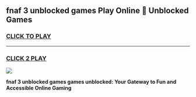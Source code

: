 
## fnaf 3 unblocked games Play Online 👋 Unblocked Games
<h3>
<a href="https://premium.freeplayer.one?title=fnaf_3_unblocked_games&ref=19F">CLICK TO PLAY</a></h3>
<hr>

<h3>
<a href="https://premium.freeplayer.one?title=fnaf_3_unblocked_games&ref=19F">CLICK 2 PLAY</a>
  
</h3>

<a href="https://premium.freeplayer.one?title=fnaf_3_unblocked_games&ref=19F"><img src="https://clearcache.store/games.png"></a>


**fnaf 3 unblocked games games unblocked: Your Gateway to Fun and Accessible Online Gaming**
